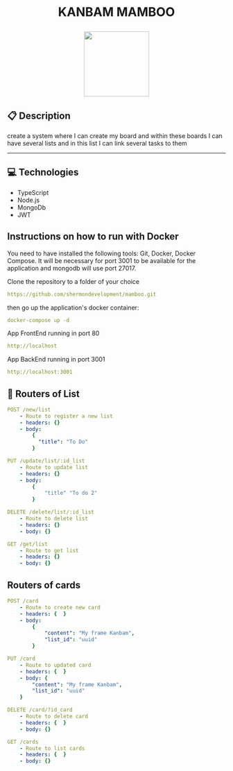# <p align = "center"> KANBAM MAMBOO </p>

<p align="center">
   <img src="https://mamboo.co.ao/images/logo/logo-dark.png" width="150"/>
</p>

## :clipboard: Description

create a system where I can create my board and within these boards I can have several lists and in this list I can link several tasks to them

---

## :computer: Technologies

- TypeScript
- Node.js
- MongoDb
- JWT

## Instructions on how to run with Docker

<p>
  You need to have installed the following tools: Git, Docker, Docker Compose. It will be necessary for port 3001 to be available for the application and mongodb will use port 27017.
</p>

<p> 
 Clone the repository to a folder of your choice
<p/>


```yml
https://github.com/shermondevelopment/mamboo.git
```

<p>
 then go up the application's docker container:
</p>

```yml
docker-compose up -d
```

<p>
 App FrontEnd running in port 80 
</p>

```yml
http://localhost
```

<p>
 App BackEnd running in port 3001
</p>

```yml
http://localhost:3001
```


## :rocket: Routers of List

```yml
POST /new/list
    - Route to register a new list
    - headers: {}
    - body:
        {
          "title": "To Do"
        }
```

```yml
PUT /update/list/:id_list
    - Route to update list
    - headers: {}
    - body:
        {
            "title" "To do 2"
        }
```

```yml
DELETE /delete/list/:id_list
    - Route to delete list
    - headers: {}
    - body: {}
```

```yml
GET /get/list
    - Route to get list
    - headers: {}
    - body: {}
```

## Routers of cards

```yml
POST /card
    - Route to create new card
    - headers: {  }
    - body:
        {
            "content": "My frame Kanbam",
            "list_id": "uuid"
        }
```

```yml
PUT /card 
    - Route to updated card
    - headers: {  }
    - body: {
        "content": "My frame Kanbam",
        "list_id": "uuid"
    }
```

```yml
DELETE /card/?id_card
    - Route to delete card
    - headers: {  }
    - body: {}
```

```yml
GET /cards
    - Route to list cards
    - headers: {  }
    - body: {}
```
